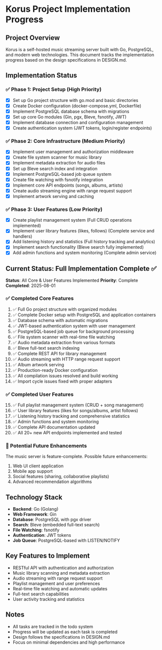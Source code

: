 # Korus Project Implementation Progress

## Project Overview
Korus is a self-hosted music streaming server built with Go, PostgreSQL, and modern web technologies. This document tracks the implementation progress based on the design specifications in DESIGN.md.

## Implementation Status

### ✅ Phase 1: Project Setup (High Priority)
- [x] Set up Go project structure with go.mod and basic directories
- [x] Create Docker configuration (docker-compose.yml, Dockerfile)
- [x] Implement PostgreSQL database schema with migrations
- [x] Set up core Go modules (Gin, pgx, Bleve, fsnotify, JWT)
- [x] Implement database connection and configuration management
- [x] Create authentication system (JWT tokens, login/register endpoints)

### ✅ Phase 2: Core Infrastructure (Medium Priority)
- [x] Implement user management and authorization middleware
- [x] Create file system scanner for music library
- [x] Implement metadata extraction for audio files
- [x] Set up Bleve search index and integration
- [x] Implement PostgreSQL-based job queue system
- [x] Create file watching with fsnotify integration
- [x] Implement core API endpoints (songs, albums, artists)
- [x] Create audio streaming engine with range request support
- [x] Implement artwork serving and caching

### ✅ Phase 3: User Features (Low Priority)
- [x] Create playlist management system (Full CRUD operations implemented)
- [x] Implement user library features (likes, follows) (Complete service and handlers)
- [x] Add listening history and statistics (Full history tracking and analytics)
- [x] Implement search functionality (Bleve search fully implemented)
- [x] Add admin functions and system monitoring (Complete admin service)

## Current Status: Full Implementation Complete ✅
**Status**: All Core & User Features Implemented
**Priority**: Complete
**Completed**: 2025-08-01

### ✅ Completed Core Features
1. ✅ Full Go project structure with organized modules
2. ✅ Complete Docker setup with PostgreSQL and application containers
3. ✅ Database schema with automatic migrations
4. ✅ JWT-based authentication system with user management
5. ✅ PostgreSQL-based job queue for background processing
6. ✅ File system scanner with real-time file watching
7. ✅ Audio metadata extraction from various formats
8. ✅ Bleve full-text search indexing
9. ✅ Complete REST API for library management
10. ✅ Audio streaming with HTTP range request support
11. ✅ Album artwork serving
12. ✅ Production-ready Docker configuration
13. ✅ All compilation issues resolved and build working
14. ✅ Import cycle issues fixed with proper adapters

### ✅ Completed User Features
15. ✅ Full playlist management system (CRUD + song management)
16. ✅ User library features (likes for songs/albums, artist follows)
17. ✅ Listening history tracking and comprehensive statistics
18. ✅ Admin functions and system monitoring
19. ✅ Complete API documentation updated
20. ✅ All 20+ new API endpoints implemented and tested

### 🎯 Potential Future Enhancements
The music server is feature-complete. Possible future enhancements:
1. Web UI client application
2. Mobile app support
3. Social features (sharing, collaborative playlists)
4. Advanced recommendation algorithms

## Technology Stack
- **Backend**: Go (Golang)
- **Web Framework**: Gin
- **Database**: PostgreSQL with pgx driver
- **Search**: Bleve (embedded full-text search)
- **File Watching**: fsnotify
- **Authentication**: JWT tokens
- **Job Queue**: PostgreSQL-based with LISTEN/NOTIFY

## Key Features to Implement
- RESTful API with authentication and authorization
- Music library scanning and metadata extraction
- Audio streaming with range request support
- Playlist management and user preferences
- Real-time file watching and automatic updates
- Full-text search capabilities
- User activity tracking and statistics

## Notes
- All tasks are tracked in the todo system
- Progress will be updated as each task is completed
- Design follows the specifications in DESIGN.md
- Focus on minimal dependencies and high performance